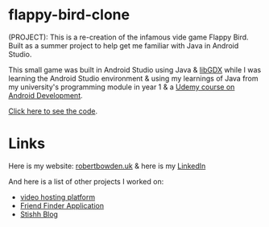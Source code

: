 # flappy-bird-clone
(PROJECT): This is a re-creation of the infamous vide game Flappy Bird. Built as a summer project to help get me familiar with Java in Android Studio.

This small game was built in Android Studio using Java & [libGDX](https://libgdx.com/) while I was learning the Android Studio environment & using my learnings of Java from my university's programming module in year 1 & a [Udemy course on Android Development](https://www.udemy.com/course/complete-android-n-developer-course/).

[Click here to see the code](https://github.com/Code-By-Rob/flappy-bird-clone/blob/master/core/src/com/r/bowden/game/FalppyBird.java).

# Links

Here is my website: [robertbowden.uk](https://robertbowden.uk/) & here is my [LinkedIn](https://www.linkedin.com/in/r-bowden/)

And here is a list of other projects I worked on:
- [video hosting platform](#)
- [Friend Finder Application](https://github.com/Code-By-Rob/Friend-Finder-App)
- [Stishh Blog](https://github.com/Code-By-Rob/Stishh)
